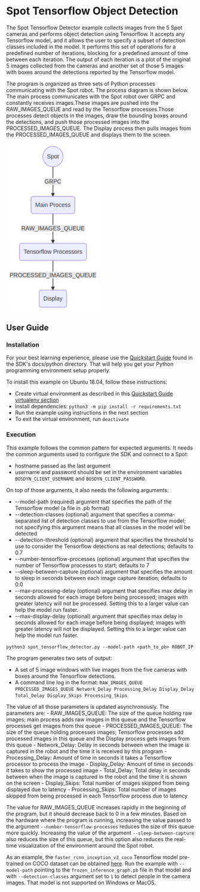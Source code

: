 <!--
Copyright (c) 2022 Boston Dynamics, Inc.  All rights reserved.

Downloading, reproducing, distributing or otherwise using the SDK Software
is subject to the terms and conditions of the Boston Dynamics Software
Development Kit License (20191101-BDSDK-SL).
-->

# Spot Tensorflow Object Detection

The Spot Tensorflow Detector example collects images from the 5 Spot cameras and performs object
detection using Tensorflow. It accepts any Tensorflow model, and it allows the user to specify a
subset of detection classes included in the model. It performs this set of operations for a
predefined number of iterations, blocking for a predefined amount of time between each iteration.
The output of each iteration is a plot of the original 5 images collected from the cameras and
another set of those 5 images with boxes around the detections reported by the Tensorflow model.

The program is organized as three sets of Python processes communicating with the Spot robot. The
process diagram is shown below. The main process communicates with the Spot robot over GRPC and
constantly receives images.These images are pushed into the RAW_IMAGES_QUEUE and read by the
Tensorflow processes.Those processes detect objects in the images, draw the bounding boxes around
the detections, and push those processed images into the PROCESSED_IMAGES_QUEUE. The Display
process then pulls images from the PROCESSED_IMAGES_QUEUE and displays them to the screen.

<img src="documentation/process_diagram.png" alt="Process Diagram" style="width:250px;"/>

## User Guide

### Installation

For your best learning experience, please use the [Quickstart Guide](../../../docs/python/quickstart.md)
found in the SDK's docs/python directory. That will help you get your Python programming
environment setup properly.

To install this example on Ubuntu 18.04, follow these instructions:

- Create virtual environment as described in this
  [Quickstart Guide virtualenv section](../../../docs/python/quickstart.md#manage-multiple-python-environments)
- Install dependencies: `python3 -m pip install -r requirements.txt`
- Run the example using instructions in the next section
- To exit the virtual environment, run `deactivate`

### Execution

This example follows the common pattern for expected arguments. It needs the common arguments used to configure the SDK and connect to a Spot:

- hostname passed as the last argument
- username and password should be set in the environment variables `BOSDYN_CLIENT_USERNAME` and `BOSDYN_CLIENT_PASSWORD`.

On top of those arguments, it also needs the following arguments:

- --model-path (required) argument that specifies the path of the Tensorflow model (a file in .pb format)
- --detection-classes (optional) argument that specifies a comma-separated list of detection classes to use from the Tensorflow model; not specifying this argument means that all classes in the model will be detected
- --detection-threshold (optional) argument that specifies the threshold to use to consider the Tensorflow detections as real detections; defaults to 0.7
- --number-tensorflow-processes (optional) argument that specifies the number of Tensorflow processes to start; defaults to 7
- --sleep-between-capture (optional) argument that specifies the amount to sleep in seconds between each image capture iteration; defaults to 0.0
- --max-processing-delay (optional) argument that specifies max delay in seconds allowed for each image before being processed; images with greater latency will not be processed. Setting this to a larger value can help the model run faster.
- --max-display-delay (optional) argument that specifies max delay in seconds allowed for each image before being displayed; images with greater latency will not be displayed. Setting this to a larger value can help the model run faster.

```
python3 spot_tensorflow_detector.py --model-path <path_to_pb> ROBOT_IP
```

The program generates two sets of output:

- A set of 5 image windows with live images from the five cameras with boxes around the Tensorflow detections.
- A command line log in the format: `RAW_IMAGES_QUEUE PROCESSED_IMAGES_QUEUE Network_Delay Processing_Delay Display_Delay Total_Delay Display_Skips Processing_Skips`

The value of all those parameters is updated asynchronously. The parameters are: - RAW_IMAGES_QUEUE: The size of the queue holding raw images; main process adds raw images in this queue and the Tensorflow processes get images from this queue - PROCESSED_IMAGES_QUEUE: The size of the queue holding processes images; Tensorflow processes add processed images in this queue and the Display process gets images from this queue - Network_Delay: Delay in seconds between when the image is captured in the robot and the time it is received by this program - Processing_Delay: Amount of time in seconds it takes a Tensorflow processor to process the image - Display_Delay: Amount of time in seconds it takes to show the processed image - Total_Delay: Total delay in seconds between when the image is captured in the robot and the time it is shown on the screen - Display_Skips: Total number of images skipped from being displayed due to latency - Processing_Skips: Total number of images skipped from being processed in each Tensorflow process due to latency

The value for RAW_IMAGES_QUEUE increases rapidly in the beginning of the program, but it should decrease back to 0 in a few minutes. Based on the hardware where the program is running, increasing the value passed to the argument `--number-tensorflow-processes` reduces the size of this queue more quickly. Increasing the value of the argument `--sleep-between-capture` also reduces the size of this queue, but this option also reduces the real-time visualization of the environment around the Spot robot.

As an example, the `faster_rcnn_inception_v2_coco` Tensorflow model pre-trained on COCO dataset can be obtained [here](http://download.tensorflow.org/models/object_detection/faster_rcnn_inception_v2_coco_2018_01_28.tar.gz). Run the example with `--model-path` pointing to the `frozen_inference_graph.pb` file in that model and with `--detection-classes` argument set to `1` to detect people in the camera images. That model is not supported on Windows or MacOS.
